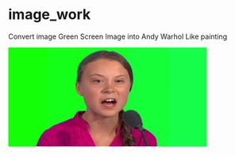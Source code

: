 # image_work


Convert image Green Screen Image into Andy Warhol Like painting

<img src="https://raw.githubusercontent.com/vmmrahul/image_work/main/gg.png" style="width:400px;height:200px"/>
